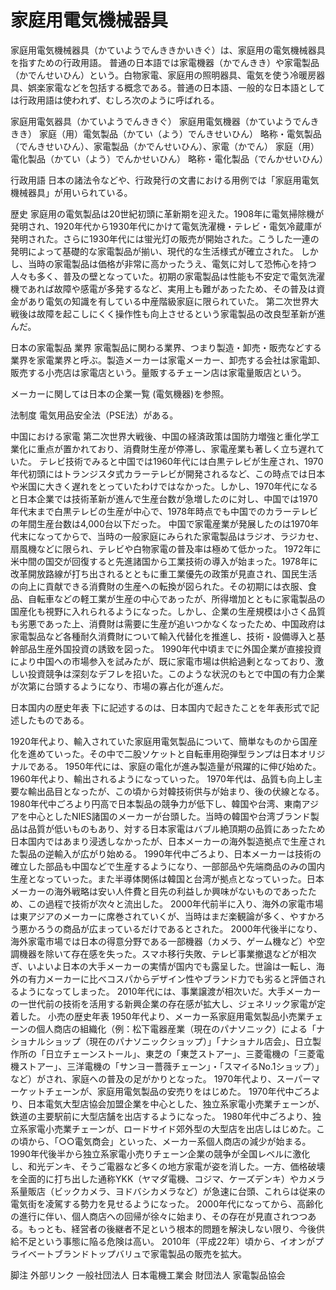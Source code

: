 # 家庭用電気機械器具

家庭用電気機械器具（かていようでんききかいきぐ）は、家庭用の電気機械器具を指すための行政用語。
普通の日本語では家電機器（かでんきき）や家電製品（かでんせいひん）という。白物家電、家庭用の照明器具、電気を使う冷暖房器具、娯楽家電などを包括する概念である。普通の日本語、一般的な日本語としては行政用語は使われず、むしろ次のように呼ばれる。

家庭用電気器具（かていようでんききぐ）
家庭用電気機器（かていようでんききき）
家庭（用）電気製品（かてい（よう）でんきせいひん）
略称・電気製品（でんきせいひん）、家電製品（かでんせいひん）、家電（かでん）
家庭（用）電化製品（かてい（よう）でんかせいひん）
略称・電化製品（でんかせいひん）

行政用語
日本の諸法令などや、行政発行の文書における用例では「家庭用電気機械器具」が用いられている。

歴史
家庭用の電気製品は20世紀初頭に革新期を迎えた。1908年に電気掃除機が発明され、1920年代から1930年代にかけて電気洗濯機・テレビ・電気冷蔵庫が発明された。さらに1930年代には蛍光灯の販売が開始された。こうした一連の発明によって基礎的な家電製品が揃い、現代的な生活様式が確立された。
しかし、当時の家電製品は価格が非常に高かったうえ、電気に対して恐怖心を持つ人々も多く、普及の壁となっていた。初期の家電製品は性能も不安定で電気洗濯機であれば故障や感電が多発するなど、実用上も難があったため、その普及は資金があり電気の知識を有している中産階級家庭に限られていた。
第二次世界大戦後は故障を起こしにくく操作性も向上させるという家電製品の改良型革新が進んだ。

日本の家電製品
業界
家電製品に関わる業界、つまり製造・卸売・販売などする業界を家電業界と呼ぶ。製造メーカーは家電メーカー、卸売する会社は家電卸、販売する小売店は家電店という。量販するチェーン店は家電量販店という。

メーカーに関しては日本の企業一覧 (電気機器)を参照。

法制度
電気用品安全法（PSE法）がある。

中国における家電
第二次世界大戦後、中国の経済政策は国防力増強と重化学工業化に重点が置かれており、消費財生産が停滞し、家電産業も著しく立ち遅れていた。
テレビ技術でみると中国では1960年代には白黒テレビが生産され、1970年代初頭にはトランジスタ式カラーテレビが開発されるなど、この時点では日本や米国に大きく遅れをとっていたわけではなかった。しかし、1970年代になると日本企業では技術革新が進んで生産台数が急増したのに対し、中国では1970年代末まで白黒テレビの生産が中心で、1978年時点でも中国でのカラーテレビの年間生産台数は4,000台以下だった。
中国で家電産業が発展したのは1970年代末になってからで、当時の一般家庭にみられた家電製品はラジオ、ラジカセ、扇風機などに限られ、テレビや白物家電の普及率は極めて低かった。
1972年に米中間の国交が回復すると先進諸国から工業技術の導入が始まった。1978年に改革開放路線が打ち出されるとともに重工業優先の政策が見直され、国民生活の向上に貢献できる消費財の生産への転換が図られた。その初期には衣服、食品、自転車などの軽工業が生産の中心であったが、所得増加とともに家電製品の国産化も視野に入れられるようになった。しかし、企業の生産規模は小さく品質も劣悪であった上、消費財は需要に生産が追いつかなくなったため、中国政府は家電製品など各種耐久消費財について輸入代替化を推進し、技術・設備導入と基幹部品生産外国投資の誘致を図った。
1990年代中頃までに外国企業が直接投資により中国への市場参入を試みたが、既に家電市場は供給過剰となっており、激しい投資競争は深刻なデフレを招いた。このような状況のもとで中国の有力企業が次第に台頭するようになり、市場の寡占化が進んだ。

日本国内の歴史年表
下に記述するのは、日本国内で起きたことを年表形式で記述したものである。

1920年代より、輸入されていた家庭用電気製品について、簡単なものから国産化を進めていった。その中で二股ソケットと自転車用砲弾型ランプは日本オリジナルである。
1950年代には、家庭の電化が進み製造量が飛躍的に伸び始めた。
1960年代より、輸出されるようになっていった。
1970年代は、品質も向上し主要な輸出品目となったが、この頃から対韓技術供与が始まり、後の伏線となる。
1980年代中ごろより円高で日本製品の競争力が低下し、韓国や台湾、東南アジアを中心としたNIES諸国のメーカーが台頭した。当時の韓国や台湾ブランド製品は品質が低いものもあり、対する日本家電はバブル絶頂期の品質にあったため日本国内ではあまり浸透しなかったが、日本メーカーの海外製造拠点で生産された製品の逆輸入が広がり始める。
1990年代中ごろより、日本メーカーは技術の確立した部品も中国などで生産するようになり、一部部品や先端商品のみの国内生産となっていった。また半導体関係は韓国と台湾が拠点となっていった。日本メーカーの海外戦略は安い人件費と目先の利益しか興味がないものであったため、この過程で技術が次々と流出した。
2000年代前半に入り、海外の家電市場は東アジアのメーカーに席巻されていくが、当時はまだ楽観論が多く、やすかろう悪かろうの商品が広まっているだけであるとされた。
2000年代後半になり、海外家電市場では日本の得意分野である一部機器（カメラ、ゲーム機など）や空調機器を除いて存在感を失った。スマホ移行失敗、テレビ事業撤退などが相次ぎ、いよいよ日本の大手メーカーの実情が国内でも露呈した。世論は一転し、海外の有力メーカーに比べコスパからデザイン性やブランド力でも劣ると評価されるようになってしまった。
2010年代には、事業譲渡が相次いだ。大手メーカーの一世代前の技術を活用する新興企業の存在感が拡大し、ジェネリック家電が定着した。
小売の歴史年表
1950年代より、メーカー系家庭用電気製品小売業チェーンの個人商店の組織化（例：松下電器産業（現在のパナソニック）による「ナショナルショップ（現在のパナソニックショップ）」「ナショナル店会」、日立製作所の「日立チェーンストール」、東芝の「東芝ストアー」、三菱電機の「三菱電機ストアー」、三洋電機の「サンヨー薔薇チェーン」・「スマイるNo.1ショップ）」など）がされ、家庭への普及の足がかりとなった。
1970年代より、スーパーマーケットチェーンが、家庭用電気製品の安売りをはじめた。
1970年代中ごろより、日本電気大型店協会加盟企業を中心とした、独立系家電小売業チェーンが、鉄道の主要駅前に大型店舗を出店するようになった。
1980年代中ごろより、独立系家電小売業チェーンが、ロードサイド郊外型の大型店を出店しはじめた。この頃から、「○○電気商会」といった、メーカー系個人商店の減少が始まる。
1990年代後半から独立系家電小売りチェーン企業の競争が全国レベルに激化し、和光デンキ、そうご電器など多くの地方家電が姿を消した。一方、価格破壊を全面的に打ち出した通称YKK（ヤマダ電機、コジマ、ケーズデンキ）やカメラ系量販店（ビックカメラ、ヨドバシカメラなど）が急速に台頭、これらは従来の電気街を凌駕する勢力を見せるようになった。
2000年代になってから、高齢化の進行に伴い、個人商店への回帰が徐々に始まり、その存在が見直されつつある。もっとも、経営者の後継者不足という根本的問題を解決しない限り、今後供給不足という事態に陥る危険は高い。
2010年（平成22年）頃から、イオンがプライベートブランドトップバリュで家電製品の販売を拡大。

脚注
外部リンク
一般社団法人 日本電機工業会
財団法人 家電製品協会